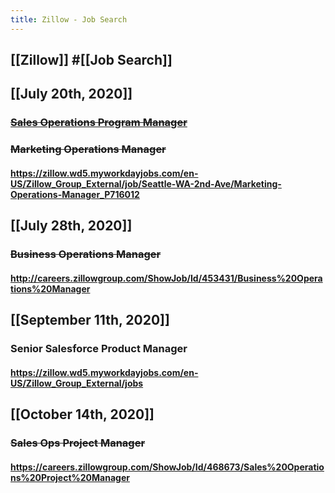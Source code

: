 ```yaml
---
title: Zillow - Job Search
---
```


## [[Zillow]] #[[Job Search]]

## 

## [[July 20th, 2020]]
### ~~[Sales Operations Program Manager](http://careers.zillowgroup.com/ShowJob/Id/452221/Sales%20Operations%20Program%20Manager)~~

### ~~Marketing Operations Manager~~ 
#### https://zillow.wd5.myworkdayjobs.com/en-US/Zillow_Group_External/job/Seattle-WA-2nd-Ave/Marketing-Operations-Manager_P716012

## [[July 28th, 2020]]
### ~~Business Operations Manager~~
#### http://careers.zillowgroup.com/ShowJob/Id/453431/Business%20Operations%20Manager

## [[September 11th, 2020]]
### Senior Salesforce Product Manager
#### https://zillow.wd5.myworkdayjobs.com/en-US/Zillow_Group_External/jobs

## [[October 14th, 2020]]
### ~~Sales Ops Project Manager~~
#### https://careers.zillowgroup.com/ShowJob/Id/468673/Sales%20Operations%20Project%20Manager
